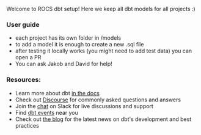 Welcome to ROCS dbt setup! Here we keep all dbt models for all projects :)

### User guide

- each project has its own folder in /models
- to add a model it is enough to create a new .sql file
- after testing it locally works (you might need to add test data) you can open a PR
- You can ask Jakob and David for help!


### Resources:
- Learn more about dbt [in the docs](https://docs.getdbt.com/docs/introduction)
- Check out [Discourse](https://discourse.getdbt.com/) for commonly asked questions and answers
- Join the [chat](https://community.getdbt.com/) on Slack for live discussions and support
- Find [dbt events](https://events.getdbt.com) near you
- Check out [the blog](https://blog.getdbt.com/) for the latest news on dbt's development and best practices
